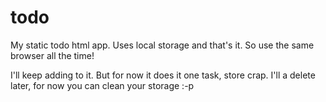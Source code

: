 todo
====

My static todo html app. Uses local storage and that&#39;s it. So use the same browser all the time!

I'll keep adding to it. But for now it does it one task, store crap. I'll a delete later, for now you can clean your storage :-p